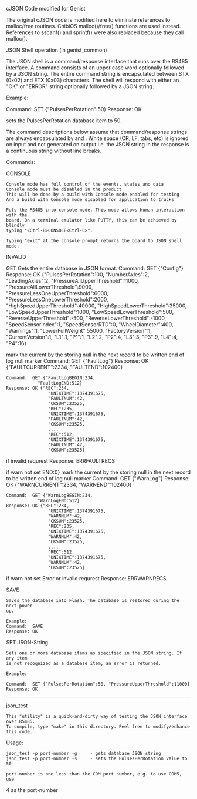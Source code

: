 cJSON Code modified for Genist

The original cJSON code is modified here to eliminate references to malloc/free 
routines. ChibiOS malloc()/free() functions are used instead. References to 
sscanf() and sprintf() were also replaced because they call malloc().

JSON Shell operation (in genist_common)

The JSON shell is a command/response interface that runs over the RS485 interface.
A command consists of an upper case word optionally followed by a JSON string. The
entire command string is encapsulated between STX (0x02) and ETX (0x03) characters.
The shell will respond with either an "OK" or "ERROR" string optionally followed by
a JSON string.

Example:

Command:  <STX>SET {"PulsesPerRotation":50}<ETX> 
Response: <STX>OK<ETX>

sets the PulsesPerRotation database item to 50.

The command descriptions below assume that command/response strings are always 
encapsulated by <STX> and <ETX>. White space (CR, LF, tabs, etc) is ignored on 
input and not generated on output i.e. the JSON string in the response is a 
continuous string without line breaks. 

Commands:

CONSOLE

    Console mode has full control of the events, states and data
    Console mode must be disabled in the product
    This will be done by a build with Console mode enabled for testing
    And a build with Console mode disabled for application to trucks`

	Puts the RS485 into console mode. This mode allows human interaction with the
	board. On a terminal emulator like PuTTY, this can be achieved by blindly
	typing "<Ctrl-B>CONSOLE<Ctrl-C>".
	
	Typing "exit" at the console prompt returns the board to JSON shell mode.

INVALID
	
GET
	Gets the entire database in JSON format.
	Command:  GET {"Config"}
    Response: OK {"PulsesPerRotation":100,
        "NumberAxles":2,
        "LeadingAxles":2,
        "PressureAllUpperThreshold":11000,
        "PressureAllLowerThreshold":9000,
        "PressureLessOneUpperThreshold":6000,
        "PressureLessOneLowerThreshold":2000,
        "HighSpeedUpperThreshold":40000,
        "HighSpeedLowerThreshold":35000,
        "LowSpeedUpperThreshold":1000,
        "LowSpeedLowerThreshold":500,
        "ReverseUpperThreshold":-500,
        "ReverseLowerThreshold":-1000,
        "SpeedSensorIndex":1,
        "SpeedSensorRTD":0,
        "WheelDiameter":400,
        "Warnings":1,
        "LowerFullWeight":55000,
        "FactoryVersion":1,
        "CurrentVersion":1,
        "L1":1, "P1":1, 
        "L2":2, "P2":4,
        "L3":3, "P3":9,
        "L4":4, "P4":16}




mark the current by the storing null in the next record to be written 
end of log null marker
	Command:  GET {"FaultLog"}
    Response: OK {"FAULTCURRENT":2334,
                "FAULTEND":102400}

	Command:  GET {"FaultLogBEGIN:234,
                "FaultLogEND:512}
    Response: OK {"REC":234,
                    "UNIXTIME":1374391675,
                    "FAULTNUM":42,
                    "CKSUM":23525,
                    "REC":235,
                    "UNIXTIME":1374391675,
                    "FAULTNUM":42,
                    "CKSUM":23525,
                    ....
                    "REC":512,
                    "UNIXTIME":1374391675,
                    "FAULTNUM":42,
                    "CKSUM":23525}

if invalid requrest 
    Response: ERRFAULTRECS

if warn not set END:0}
mark the current by the storing null in the next record to be written 
end of log null marker
	Command:  GET {"WarnLog"}
    Response: OK {"WARNCURRENT":2334,
                "WARNEND":102400}

	Command:  GET {"WarnLogBEGIN:234,
                "WarnLogEND:512}
    Response: OK {"REC":234,
                    "UNIXTIME":1374391675,
                    "WARNNUM":42,
                    "CKSUM":23525,
                    "REC":235,
                    "UNIXTIME":1374391675,
                    "WARNNUM":42,
                    "CKSUM":23525,
                    ....
                    "REC":512,
                    "UNIXTIME":1374391675,
                    "WARNNUM":42,
                    "CKSUM":23525}

if warn not set Error or invalid requrest
    Response: ERRWARNRECS


SAVE

	Saves the database into Flash. The database is restored during the next power
	up.
	
	Example:
	Command:  SAVE
	Response: OK
		
SET JSON-String

	Sets one or more database items as specified in the JSON string. If any item
	is not recognized as a database item, an error is returned.
	
	Example:
	
	Command:  SET {"PulsesPerRotation":50, "PressureUpperThreshold":11000}
    Response: OK
	
-----------------------------------------------------------------------------

json_test

    This "utility" is a quick-and-dirty way of testing the JSON interface over RS485.
    To compile, type "make" in this directory. Feel free to modify/enhance this code.

Usage:

    json_test -p port-number -g		- gets database JSON string
    json_test -p port-number -s		- sets the PulsesPerRotation value to 50

    port-number is one less than the COM port number, e.g. to use COM5, use
4 as the port-number
	
